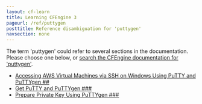 ```yaml
---
layout: cf-learn
title: Learning CFEngine 3
pageurl: /ref/puttygen
posttitle: Reference disambiguation for 'puttygen'
navsection: none
---
```


The term 'puttygen' could refer to several sections in the documentation. Please choose one below, or
[search the CFEngine documentation for 'puttygen'](http://cfengine.com/docs/latest/search.html?q=puttygen).

- [Accessing AWS Virtual Machines via SSH on Windows Using PuTTY and PuTTYgen \#\#](http://cfengine.com/docs/latest/guide-installation-and-configuration-pre-installation-checklist-putty-quick-start-guide.html#accessing-aws-virtual-machines-via-ssh-on-windows-using-putty-and-puttygen-##)
- [Get PuTTY and PuTTYgen \#\#\#](http://cfengine.com/docs/latest/guide-installation-and-configuration-pre-installation-checklist-putty-quick-start-guide.html#get-putty-and-puttygen-###)
- [Prepare Private Key Using PuTTYgen \#\#\#](http://cfengine.com/docs/latest/guide-installation-and-configuration-pre-installation-checklist-putty-quick-start-guide.html#prepare-private-key-using-puttygen-###)
